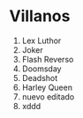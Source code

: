 
# Villanos

1. Lex Luthor
2. Joker
3. Flash Reverso
4. Doomsday
5. Deadshot
6. Harley Queen
7. nuevo editado
8. xddd
